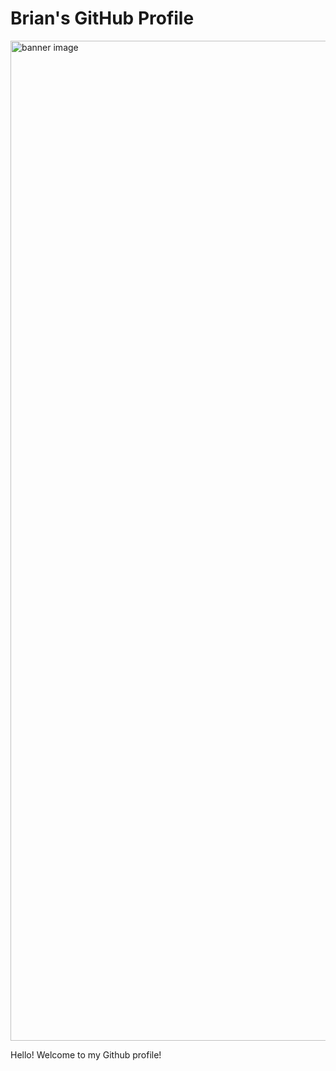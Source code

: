 # Brian's GitHub Profile

<img src="https://media-exp1.licdn.com/dms/image/C5616AQGcxISYHiz_Kg/profile-displaybackgroundimage-shrink_200_800/0/1622480701171?e=1652918400&v=beta&t=9CbjeXFPxwY-lUuvadgYMOZ-xtNrmHmwCeloV8dpEYc" alt="banner image" width="1600"/>

Hello! Welcome to my Github profile!



